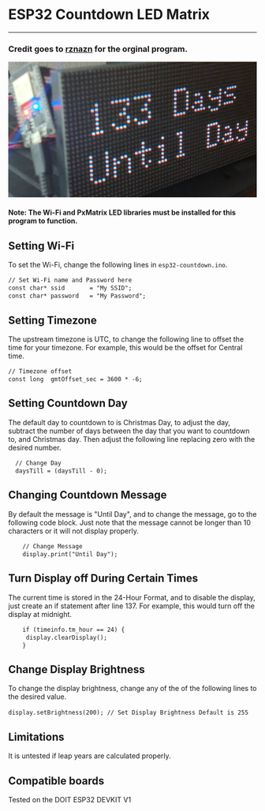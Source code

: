 # ESP32 Countdown LED Matrix
---
### Credit goes to [rznazn](https://github.com/rznazn/Christmas_count_down) for the orginal program.

![image](image.jpg)

#### Note: The Wi-Fi and PxMatrix LED libraries must be installed for this program to function.

## Setting Wi-Fi
To set the Wi-Fi, change the following lines in `esp32-countdown.ino`.

```
// Set Wi-Fi name and Password here
const char* ssid       = "My SSID";
const char* password   = "My Password";
```

## Setting Timezone
The upstream timezone is UTC, to change the following line to offset the time for your timezone. For example, this would be the offset for Central time.

```
// Timezone offset
const long  gmtOffset_sec = 3600 * -6;
```

## Setting Countdown Day
The default day to countdown to is Christmas Day, to adjust the day, subtract the number of days between the day that you want to countdown to, and Christmas day. Then adjust the following line replacing zero with the desired number.

```
  // Change Day
  daysTill = (daysTill - 0);
```

## Changing Countdown Message
By default the message is "Until Day", and to change the message, go to the following code block. Just note that the message cannot be longer than 10 characters or it will not display properly.

```
    // Change Message
    display.print("Until Day");
```

## Turn Display off During Certain Times
The current time is stored in the 24-Hour Format, and to disable the display, just create an if statement after line 137. For example, this would turn off the display at midnight.
```
    if (timeinfo.tm_hour == 24) {
     display.clearDisplay();
    }
```

## Change Display Brightness
To change the display brightness, change any of the of the following lines to the desired value.

`display.setBrightness(200); // Set Display Brightness Default is 255`

## Limitations
It is untested if leap years are calculated properly.

## Compatible boards
Tested on the DOIT ESP32 DEVKIT V1
